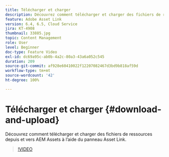 ```yaml
---
title: Télécharger et charger
description: Découvrez comment télécharger et charger des fichiers de ressources depuis et vers AEM Assets à l’aide du panneau Asset Link.
feature: Adobe Asset Link
version: 6.4, 6.5, Cloud Service
jira: KT-4908
thumbnail: 33885.jpg
topic: Content Management
role: User
level: Beginner
doc-type: Feature Video
exl-id: dc69a95c-ab0b-4a2c-80a3-43a6a052c545
duration: 209
source-git-commit: af928e60410022f12207082467d3bd9b818af59d
workflow-type: tm+mt
source-wordcount: '42'
ht-degree: 100%

---
```


# Télécharger et charger {#download-and-upload}

Découvrez comment télécharger et charger des fichiers de ressources depuis et vers AEM Assets à l’aide du panneau Asset Link.

>[!VIDEO](https://video.tv.adobe.com/v/33885?quality=12&learn=on)
